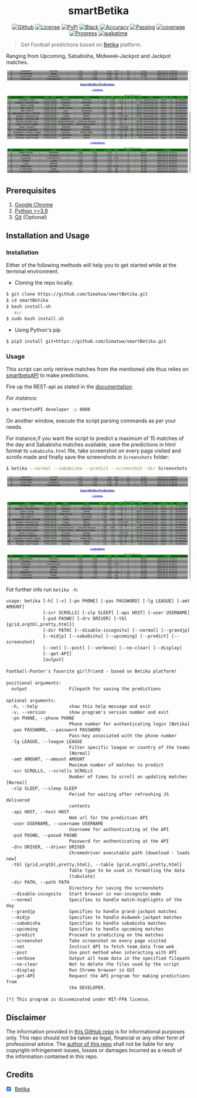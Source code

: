<h1 align="center">smartBetika</h1>
<p align="center">
 <a href="https://github.com/Simatwa/smartBetika"><img alt="Github" src="https://img.shields.io/static/v1?logo=github&color=blueviolet&label=Test&message=Passing"/></a>
<a href="LICENSE"><img alt="License" src="https://img.shields.io/static/v1?logo=GPL&color=Blue&message=MIT-FPA&label=License"/></a>
 <a href="#"><img alt="PyPi" src="https://img.shields.io/static/v1?logo=Version&label=Version&message=v1.6.0&color=green"/></a> 
 <a href="https://github.com/psf/black"><img alt="Black" src="https://img.shields.io/static/v1?logo=Black&label=Code-style&message=Black"/></a> 
 <a href="#"><img alt="Accuracy" src="https://img.shields.io/static/v1?logo=accuracy&label=Accuracy&message=60%&color=yellow"/></a> 
 <a href="#"><img alt="Passing" src="https://img.shields.io/static/v1?logo=Docs&label=Docs&message=Passing&color=green"/></a> 
 <a href="#"><img alt="coverage" src="https://img.shields.io/static/v1?logo=Coverage&label=Coverage&message=70%&color=yellowgreen"/></a>  
 <a href="#" alt="Development"><img alt="Progress" src="https://img.shields.io/static/v1?logo=Alpha&label=Development&message=Alpha&color=green"/></a> 
 <a href="https://wakatime.com/badge/github/Simatwa/smartBetika"><img src="https://wakatime.com/badge/github/Simatwa/smartBetika.svg" alt="wakatime"></a>
 <!-- <a href="https://pepy.tech/project/smartBetika"><img src="https://static.pepy.tech/personalized-badge/smartbetsapi?period=total&units=international_system&left_color=grey&right_color=orange&left_text=Downloads" alt="Downloads"></a></p><br> -->

> Get Football predictions based on [Betika](https://betika.com) platform.

Ranging from Upcoming, Sababisha, Midweek-Jackpot and Jackpot matches.

![Intro-diplay](assets/display.gif)

## Prerequisites

1. [Google Chrome](https://www.google.com/chrome/)
2. [Python >=3.9](Python.org)
3. [Git](https://git-scm.com) (Optional)

## Installation and Usage

### Installation 

Either of the following methods will help you to get started while at the terminal environment.

- Cloning the repo locally.

```bash
$ git clone https://github.com/Simatwa/smartBetika.git
$ cd smartBetika 
$ bash install.sh 
   #or
$ sudo bash install.sh
```

- Using Python's pip

 ```bash
 $ pip3 install git+https://github.com/Simatwa/smartBetika.git
 ```

### Usage

This script can only retrieve matches from the mentioned site thus relies on  [smartbetsAPI](/Simatwa/smartbetsAPI) to make predictions.

Fire up the REST-api as stated in the [documentation](/Simatwa/smartbetsAPI).

*For instance:*

```bash
$ smartbetsAPI developer -p 8080
```


On another window, execute the script parsing commands as per your needs.

For instance,if you want the script to predict a maximum of 15 matches of the day and Sababisha matches available, save the predictions in html format to `sababisha.html` file, take screenshot on every page visited and scrolls made and finally save the screenshots in `Screenshots` folder:

```bash
$ betika --normal --sababisha --predict --screenshot -dir Screenshots -tbl html
```

![html_display](assets/html_diplay.png)

Fot further info run `betika -h`:

```
usage: betika [-h] [-v] [-pn PHONE] [-pas PASSWORD] [-lg LEAGUE] [-amt AMOUNT]
              [-scr SCROLLS] [-slp SLEEP] [-api HOST] [-user USERNAME]
              [-psd PASWD] [-drv DRIVER] [-tbl {grid,orgtbl,pretty,html}]
              [-dir PATH] [--disable-incognito] [--normal] [--grandjp]
              [--midjp] [--sababisha] [--upcoming] [--predict] [--screenshot]
              [--net] [--post] [--verbose] [--no-clear] [--display]
              [--get-API]
              [output]

Football-Punter's favorite girlfriend - based on Betika platform!

positional arguments:
  output                Filepath for saving the predictions

optional arguments:
  -h, --help            show this help message and exit
  -v, --version         show program's version number and exit
  -pn PHONE, --phone PHONE
                        Phone number for authenticating login [Betika]
  -pas PASSWORD, --password PASSWORD
                        Pass-key associated with the phone number
  -lg LEAGUE, --league LEAGUE
                        Filter specific league or country of the teams
                        [Normal]
  -amt AMOUNT, --amount AMOUNT
                        Maximum number of matches to predict
  -scr SCROLLS, --scrolls SCROLLS
                        Number of times to scroll on updating matches [Normal]
  -slp SLEEP, --sleep SLEEP
                        Period for waiting after refreshing JS delivered
                        contents
  -api HOST, --host HOST
                        Web url for the prediction API
  -user USERNAME, --username USERNAME
                        Username for authenticating at the API
  -psd PASWD, --paswd PASWD
                        Password for authenticating at the API
  -drv DRIVER, --driver DRIVER
                        Chromedriver executable path [download - loads new]
  -tbl {grid,orgtbl,pretty,html}, --table {grid,orgtbl,pretty,html}
                        Table type to be used in formatting the data
                        [tabulate]
  -dir PATH, --path PATH
                        Directory for saving the screenshots
  --disable-incognito   Start browser in non-incognito mode
  --normal              Specifies to handle match-highlights of the day
  --grandjp             Specifies to handle grand-jackpot matches
  --midjp               Specifies to handle midweek-jackpot matches
  --sababisha           Specifies to handle sababisha matches
  --upcoming            Specifies to handle upcoming matches
  --predict             Proceed to predicting on the matches
  --screenshot          Take screenshot on every page visited
  --net                 Instruct API to fetch team_data from web
  --post                Use post method when interacting with API
  --verbose             Output all team data in the specified filepath
  --no-clear            Not to delete the files used by the script
  --display             Run Chrome browser in GUI
  --get-API             Request the API program for making predictions from
                        the DEVELOPER.

[*] This program is disseminated under MIT-FPA license.
```

## Disclaimer

The information provided in [this GitHub repo](https://github.com/Simatwa/smartBetika) is for informational purposes only. This repo should not be taken as legal, financial or any other form of professional advice. The [author of this repo](https://github.com/Simatwa) shall not be liable for any copyright-infringement issues, losses or damages incurred as a result of the information contained in this repo. 

## Credits

- [x] [Betika](https://betika.com)
